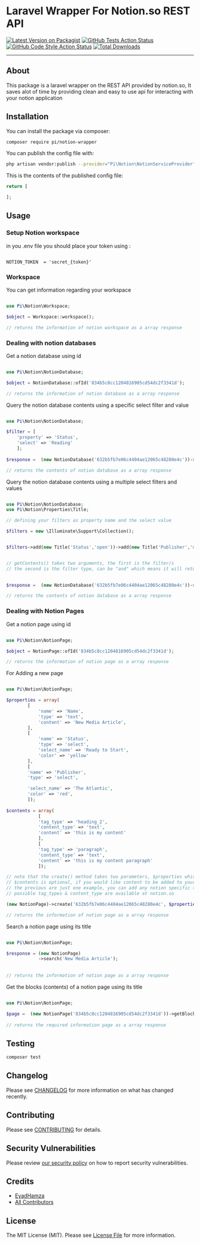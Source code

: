 # Laravel Wrapper For Notion.so REST API

[![Latest Version on Packagist](https://img.shields.io/packagist/v/pi/notion-wrapper.svg?style=flat-square)](https://packagist.org/packages/pi/notion-wrapper)
[![GitHub Tests Action Status](https://img.shields.io/github/workflow/status/pi/notion-wrapper/run-tests?label=tests)](https://github.com/pi/notion-wrapper/actions?query=workflow%3Arun-tests+branch%3Amain)
[![GitHub Code Style Action Status](https://img.shields.io/github/workflow/status/pi/notion-wrapper/Check%20&%20fix%20styling?label=code%20style)](https://github.com/pi/notion-wrapper/actions?query=workflow%3A"Check+%26+fix+styling"+branch%3Amain)
[![Total Downloads](https://img.shields.io/packagist/dt/pi/notion-wrapper.svg?style=flat-square)](https://packagist.org/packages/pi/notion-wrapper)

---
## About 
This package is a laravel wrapper on the REST API provided by notion.so, It saves alot of time by providing clean and easy to use api for interacting with your notion application
## Installation

You can install the package via composer:

```bash
composer require pi/notion-wrapper
```



You can publish the config file with:
```bash
php artisan vendor:publish --provider="Pi\Notion\NotionServiceProvider" --tag="notion-wrapper-config"
```

This is the contents of the published config file:

```php
return [

];
```

## Usage

### Setup Notion workspace

in you .env file you should place your token using :
```dotenv

NOTION_TOKEN  = 'secret_{token}'

```

### Workspace 

You can get information regarding your workspace

```php

use Pi\Notion\Workspace;

$object = Workspace::workspace();

// returns the information of notion workspace as a array response
```


### Dealing with notion databases

Get a notion database using id

```php

use Pi\Notion\NotionDatabase;

$object = NotionDatabase::ofId('834b5c8cc1204816905cd54dc2f3341d');

// returns the information of notion database as a array response
```

Query the notion database contents using a specific select filter and value

```php

use Pi\Notion\NotionDatabase;

$filter = [
    'property' => 'Status',
    'select' => 'Reading'
    ];
             
$response =  (new NotionDatabase('632b5fb7e06c4404ae12065c48280e4c'))->getContents($filter);

// returns the contents of notion database as a array response
```


Query the notion database contents using a multiple select filters and values

```php

use Pi\Notion\NotionDatabase;
use Pi\Notion\Properties\Title;

// defining your filters as property name and the select value 

$filters = new \Illuminate\Support\Collection();


$filters->add(new Title('Status','open'))->add(new Title('Publisher','me'));


// getContents() takes two arguments, the first is the filter/s
// the second is the filter type, can be "and" which means it will return content from "a" and "b" (both must satisfy condition), "or" returns content in a or b  

             
$response =  (new NotionDatabase('632b5fb7e06c4404ae12065c48280e4c'))->getContents($filters, filterType: 'and');

// returns the contents of notion database as a array response
```

### Dealing with Notion Pages

Get a notion page using id

```php

use Pi\Notion\NotionPage;

$object = NotionPage::ofId('834b5c8cc1204816905cd54dc2f3341d');

// returns the information of notion page as a array response
```

For Adding a new page 

```php

use Pi\Notion\NotionPage;

$properties = array(
        [
            'name' => 'Name',
            'type' => 'text',
            'content' => 'New Media Article',
        ],
        [
            'name' => 'Status',
            'type' => 'select',
            'select_name' => 'Ready to Start',
            'color' => 'yellow'
        ],
        [
        'name' => 'Publisher',
        'type' => 'select',

        'select_name' => 'The Atlantic',
        'color' => 'red',
        ]);
       
$contents = array(
            [
            'tag_type' => 'heading_2',
            'content_type' => 'text',
            'content' => 'this is my content'
            ],
            [
            'tag_type' => 'paragraph',
            'content_type' => 'text',
            'content' => 'this is my content paragraph'
            ]);

// note that the create() method takes two parameters, $properties which is required to define the specific properties you need to have in your page
// $contents is optional, if you would like content to be added to your created page
// the previous are just one example, you can add any notion specific type
// possible tag_types & content_type are available at notion.so

(new NotionPage)->create('632b5fb7e06c4404ae12065c48280e4c', $properties, $contents);

// returns the information of notion page as a array response
```


Search a notion page using its title

```php

use Pi\Notion\NotionPage;

$response = (new NotionPage)
            ->search('New Media Article');
            
      
// returns the information of notion page as a array response
```


Get the blocks (contents) of a notion page using its title

```php

use Pi\Notion\NotionPage;

$page =  (new NotionPage('834b5c8cc1204816905cd54dc2f3341d'))->getBlocks();
      
// returns the required information page as a array response
```


## Testing

```bash
composer test
```

## Changelog

Please see [CHANGELOG](CHANGELOG.md) for more information on what has changed recently.

## Contributing

Please see [CONTRIBUTING](.github/CONTRIBUTING.md) for details.

## Security Vulnerabilities

Please review [our security policy](../../security/policy) on how to report security vulnerabilities.

## Credits

- [EyadHamza](https://github.com/Eyadhamza)
- [All Contributors](../../contributors)

## License

The MIT License (MIT). Please see [License File](LICENSE.md) for more information.
